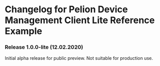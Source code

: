 # Changelog for Pelion Device Management Client Lite Reference Example

### Release 1.0.0-lite (12.02.2020)

Initial alpha release for public preview. Not suitable for production use.
